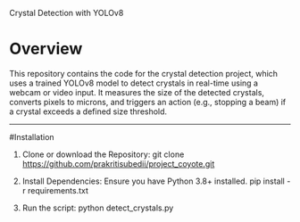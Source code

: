 Crystal Detection with YOLOv8 

# Overview
This repository contains the code for the crystal detection project, which uses a trained YOLOv8 model to detect crystals in real-time using a webcam or video input. It measures the size of the detected crystals, converts pixels to microns, and triggers an action (e.g., stopping a beam) if a crystal exceeds a defined size threshold.


---
#Installation
1. Clone or download the Repository:
   git clone https://github.com/prakritisubedii/project_coyote.git

2. Install Dependencies: Ensure you have Python 3.8+ installed.
   pip install -r requirements.txt

3. Run the script:
   python detect_crystals.py

